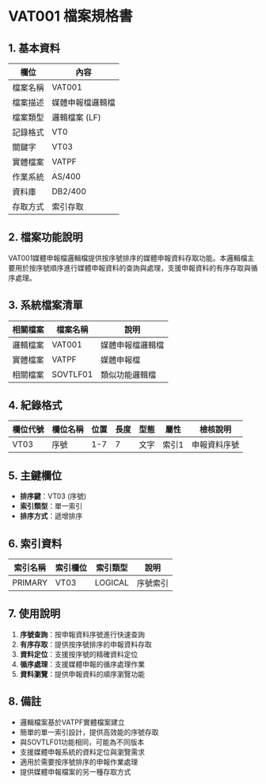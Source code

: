 # VAT001 檔案規格書

## 1. 基本資料

| 欄位 | 內容 |
|------|------|
| 檔案名稱 | VAT001 |
| 檔案描述 | 媒體申報檔邏輯檔 |
| 檔案類型 | 邏輯檔案 (LF) |
| 記錄格式 | VT0 |
| 關鍵字 | VT03 |
| 實體檔案 | VATPF |
| 作業系統 | AS/400 |
| 資料庫 | DB2/400 |
| 存取方式 | 索引存取 |

## 2. 檔案功能說明

VAT001媒體申報檔邏輯檔提供按序號排序的媒體申報資料存取功能。本邏輯檔主要用於按序號順序進行媒體申報資料的查詢與處理，支援申報資料的有序存取與循序處理。

## 3. 系統檔案清單

| 相關檔案 | 檔案名稱 | 說明 |
|----------|----------|------|
| 邏輯檔案 | VAT001 | 媒體申報檔邏輯檔 |
| 實體檔案 | VATPF | 媒體申報檔 |
| 相關檔案 | SOVTLF01 | 類似功能邏輯檔 |

## 4. 紀錄格式

| 欄位代號 | 欄位名稱 | 位置 | 長度 | 型態 | 屬性 | 檢核說明 |
|----------|----------|------|------|------|------|----------|
| VT03 | 序號 | 1-7 | 7 | 文字 | 索引1 | 申報資料序號 |

## 5. 主鍵欄位

- **排序鍵**：VT03 (序號)
- **索引類型**：單一索引
- **排序方式**：遞增排序

## 6. 索引資料

| 索引名稱 | 索引欄位 | 索引類型 | 說明 |
|----------|----------|----------|------|
| PRIMARY | VT03 | LOGICAL | 序號索引 |

## 7. 使用說明

1. **序號查詢**：按申報資料序號進行快速查詢
2. **有序存取**：提供按序號排序的申報資料存取
3. **資料定位**：支援按序號的精確資料定位
4. **循序處理**：支援媒體申報的循序處理作業
5. **資料瀏覽**：提供申報資料的順序瀏覽功能

## 8. 備註

- 邏輯檔案基於VATPF實體檔案建立
- 簡單的單一索引設計，提供高效能的序號存取
- 與SOVTLF01功能相同，可能為不同版本
- 支援媒體申報系統的資料定位與瀏覽需求
- 適用於需要按序號排序的申報作業處理
- 提供媒體申報檔案的另一種存取方式 